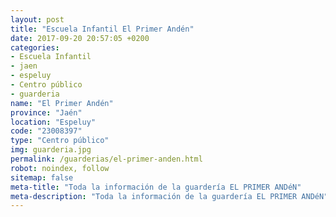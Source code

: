 ```yaml
---
layout: post
title: "Escuela Infantil El Primer Andén"
date: 2017-09-20 20:57:05 +0200
categories:
- Escuela Infantil
- jaen
- espeluy
- Centro público
- guarderia
name: "El Primer Andén"
province: "Jaén"
location: "Espeluy"
code: "23008397"
type: "Centro público"
img: guarderia.jpg
permalink: /guarderias/el-primer-anden.html
robot: noindex, follow
sitemap: false
meta-title: "Toda la información de la guardería EL PRIMER ANDéN"
meta-description: "Toda la información de la guardería EL PRIMER ANDéN"
---
```

